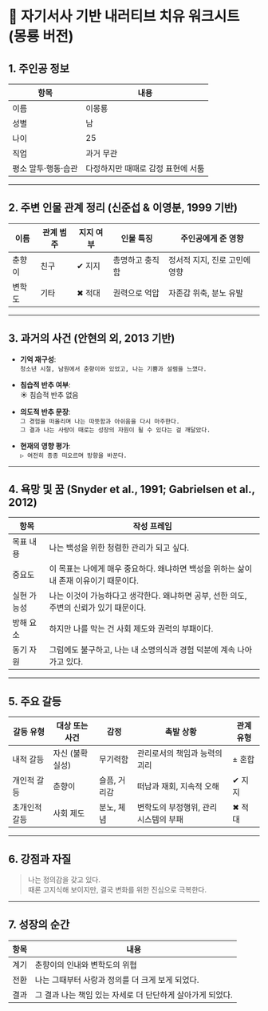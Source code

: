 # 🧠 자기서사 기반 내러티브 치유 워크시트 (몽룡 버전)

## 1. 주인공 정보
| 항목 | 내용 |
|------|------|
| 이름 | 이몽룡 |
| 성별 | 남 |
| 나이 | 25 |
| 직업 | 과거 무관 |
| 평소 말투·행동·습관 | 다정하지만 때때로 감정 표현에 서툼 |

---

## 2. 주변 인물 관계 정리 (신준섭 & 이영분, 1999 기반)

| 이름 | 관계 범주 | 지지 여부 | 인물 특징 | 주인공에게 준 영향 |
|------|------------|-----------|------------|--------------------|
| 춘향이 | 친구 | ✔ 지지 | 총명하고 충직함 | 정서적 지지, 진로 고민에 영향 |
| 변학도 | 기타 | ✖ 적대 | 권력으로 억압 | 자존감 위축, 분노 유발 |

---

## 3. 과거의 사건 (안현의 외, 2013 기반)

- **기억 재구성**:  
  `청소년 시절, 남원에서 춘향이와 있었고, 나는 기쁨과 설렘을 느꼈다.`

- **침습적 반추 여부**:  
  ☀️ 침습적 반추 없음

- **의도적 반추 문장**:  
  `그 경험을 떠올리며 나는 따뜻함과 아쉬움을 다시 마주한다.`  
  `그 결과 나는 사랑이 때로는 성장의 자원이 될 수 있다는 걸 깨달았다.`

- **현재의 영향 평가**:  
  `▷ 여전히 종종 떠오르며 방향을 바꾼다.`

---

## 4. 욕망 및 꿈 (Snyder et al., 1991; Gabrielsen et al., 2012)

| 항목 | 작성 프레임 |
|------|-------------|
| 목표 내용 | 나는 백성을 위한 청렴한 관리가 되고 싶다. |
| 중요도 | 이 목표는 나에게 매우 중요하다. 왜냐하면 백성을 위하는 삶이 내 존재 이유이기 때문이다. |
| 실현 가능성 | 나는 이것이 가능하다고 생각한다. 왜냐하면 공부, 선한 의도, 주변의 신뢰가 있기 때문이다. |
| 방해 요소 | 하지만 나를 막는 건 사회 제도와 권력의 부패이다. |
| 동기 자원 | 그럼에도 불구하고, 나는 내 소명의식과 경험 덕분에 계속 나아가고 있다. |

---

## 5. 주요 갈등

| 갈등 유형 | 대상 또는 사건 | 감정 | 촉발 상황 | 관계 유형 |
|-----------|----------------|------|-------------|------------|
| 내적 갈등 | 자신 (불확실성) | 무기력함 | 관리로서의 책임과 능력의 괴리 | ± 혼합 |
| 개인적 갈등 | 춘향이 | 슬픔, 거리감 | 떠남과 재회, 지속적 오해 | ✔ 지지 |
| 초개인적 갈등 | 사회 제도 | 분노, 체념 | 변학도의 부정행위, 관리 시스템의 부패 | ✖ 적대 |

---

## 6. 강점과 자질

> 나는 정의감을 갖고 있다.  
> 때론 고지식해 보이지만, 결국 변화를 위한 진심으로 극복한다.

---

## 7. 성장의 순간

| 항목 | 내용 |
|------|------|
| 계기 | 춘향이의 인내와 변학도의 위협 |
| 전환 | 나는 그때부터 사랑과 정의를 더 크게 보게 되었다. |
| 결과 | 그 결과 나는 책임 있는 자세로 더 단단하게 살아가게 되었다. |

